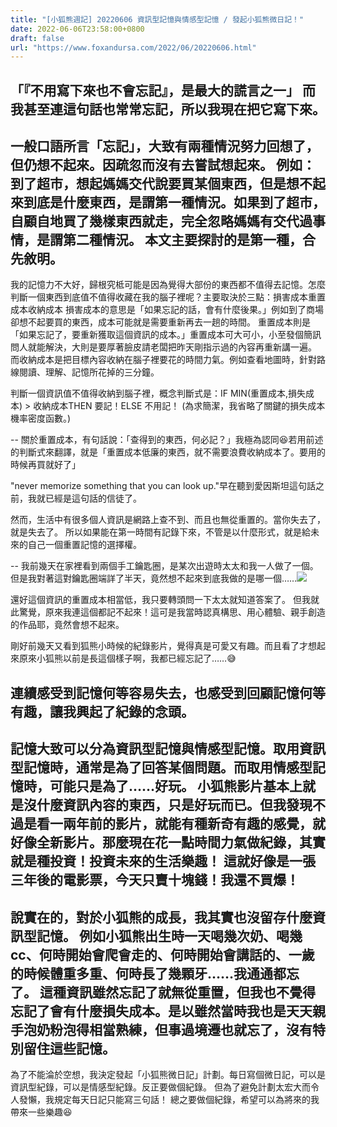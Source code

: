 ```yaml
---
title: "[小狐熊週記] 20220606 資訊型記憶與情感型記憶 / 發起小狐熊微日記！"
date: 2022-06-06T23:58:00+0800
draft: false
url: "https://www.foxandursa.com/2022/06/20220606.html"
---
```



「『不用寫下來也不會忘記』，是最大的謊言之一」
而我甚至連這句話也常常忘記，所以我現在把它寫下來。
--
一般口語所言「忘記」，大致有兩種情況努力回想了，但仍想不起來。因疏忽而沒有去嘗試想起來。
例如：到了超市，想起媽媽交代說要買某個東西，但是想不起來到底是什麼東西，是謂第一種情況。如果到了超市，自顧自地買了幾樣東西就走，完全忽略媽媽有交代過事情，是謂第二種情況。
本文主要探討的是第一種，合先敘明。
--
我的記憶力不大好，歸根究柢可能是因為覺得大部份的東西都不值得去記憶。怎麼判斷一個東西到底值不值得收藏在我的腦子裡呢？主要取決於三點：損害成本重置成本收納成本
損害成本的意思是「如果忘記的話，會有什麼後果。」例如到了商場卻想不起要買的東西，成本可能就是需要重新再去一趟的時間。
重置成本則是「如果忘記了，要重新獲取這個資訊的成本。」重置成本可大可小，小至發個簡訊問人就能解決，大則是要厚著臉皮請老闆把昨天剛指示過的內容再重新講一遍。
而收納成本是把目標內容收納在腦子裡要花的時間力氣。例如查看地圖時，針對路線閱讀、理解、記憶所花掉的三分鐘。

判斷一個資訊值不值得收納到腦子裡，概念判斷式是：IF MIN(重置成本,損失成本) > 收納成本THEN 要記！ELSE 不用記！
(為求簡潔，我省略了關鍵的損失成本機率密度函數。)

--
關於重置成本，有句話說：「查得到的東西，何必記？」我極為認同😆若用前述的判斷式來翻譯，就是「重置成本低廉的東西，就不需要浪費收納成本了。要用的時候再買就好了」

"never memorize something that you can look up."早在聽到愛因斯坦這句話之前，我就已經是這句話的信徒了。

然而，生活中有很多個人資訊是網路上查不到、而且也無從重置的。當你失去了，就是失去了。
所以如果能在第一時間有記錄下來，不管是以什麼形式，就是給未來的自己一個重置記憶的選擇權。

--
我前幾天在家裡看到兩個手工鑰匙圈，是某次出遊時太太和我一人做了一個。但是我對著這對鑰匙圈端詳了半天，竟然想不起來到底我做的是哪一個……![]($https://blogger.googleusercontent.com/img/a/AVvXsEiz5fCw5m9cxqVUCziJINLdHVuTrG-qMplTs3x5vjEbk8hSfFv-stJ2jz2x4aOBdanPnXaKEEQ8L8bWybHmWf0rBSVNSC6w8tEUJNza4L7_eT5HxSOPkBN0wxP7gpVOT0c-qj8xH4v4b4jzyL_s4CUYj2boQ-x4o3hSQAE3SO_A_pktiJZEh0iMQNgM=w225-h400)

還好這個資訊的重置成本相當低，我只要轉頭問一下太太就知道答案了。
但我就此驚覺，原來我連這個都記不起來！這可是我當時認真構思、用心體驗、親手創造的作品耶，竟然會想不起來。

剛好前幾天又看到狐熊小時候的紀錄影片，覺得真是可愛又有趣。而且看了才想起來原來小狐熊以前是長這個樣子啊，我都已經忘記了……😅

連續感受到記憶何等容易失去，也感受到回顧記憶何等有趣，讓我興起了紀錄的念頭。
--
記憶大致可以分為資訊型記憶與情感型記憶。取用資訊型記憶時，通常是為了回答某個問題。而取用情感型記憶時，可能只是為了……好玩。
小狐熊影片基本上就是沒什麼資訊內容的東西，只是好玩而已。但我發現不過是看一兩年前的影片，就能有種新奇有趣的感覺，就好像全新影片。那麼現在花一點時間力氣做紀錄，其實就是種投資！投資未來的生活樂趣！
這就好像是一張三年後的電影票，今天只賣十塊錢！我還不買爆！
--
說實在的，對於小狐熊的成長，我其實也沒留存什麼資訊型記憶。
例如小狐熊出生時一天喝幾次奶、喝幾cc、何時開始會爬會走的、何時開始會講話的、一歲的時候體重多重、何時長了幾顆牙……我通通都忘了。
這種資訊雖然忘記了就無從重置，但我也不覺得忘記了會有什麼損失成本。是以雖然當時我也是天天親手泡奶粉泡得相當熟練，但事過境遷也就忘了，沒有特別留住這些記憶。
--
為了不能淪於空想，我決定發起「小狐熊微日記」計劃。每日寫個微日記，可以是資訊型紀錄，可以是情感型紀錄。反正要做個紀錄。
但為了避免計劃太宏大而令人發懶，我規定每天日記只能寫三句話！
總之要做個紀錄，希望可以為將來的我帶來一些樂趣😆




